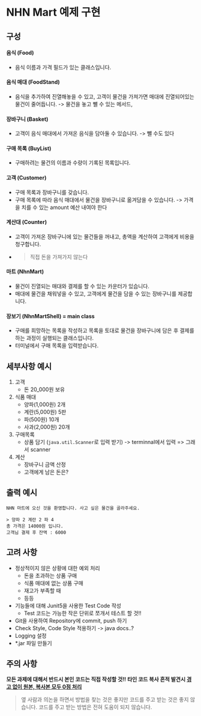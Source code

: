 # NHN Mart 예제 구현

## 구성

#### 음식 (Food)
- 음식 이름과 가격 필드가 있는 클래스입니다.

#### 음식 매대 (FoodStand)
- 음식을 추가하여 진열해놓을 수 있고, 고객이 물건을 가져가면 매대에 진열되어있는 물건이 줄어듭니다. -> 물건을 놓고 뺄 수 있는 메서드, 

#### 장바구니 (Basket)
- 고객이 음식 매대에서 가져온 음식을 담아둘 수 있습니다. -> 뺄 수도 있다

#### 구매 목록 (BuyList)
- 구매하려는 물건의 이름과 수량이 기록된 목록입니다.

#### 고객 (Customer)
- 구매 목록과 장바구니를 갖습니다.
- 구매 목록에 따라 음식 매대에서 물건을 장바구니로 옮겨담을 수 있습니다. -> 가격을 치를 수 있는 amount 예산 내여야 한다

#### 계산대 (Counter)
- 고객이 가져온 장바구니에 있는 물건들을 꺼내고, 총액을 계산하여 고객에게 비용을 청구합니다. 
- > 직접 돈을 가져가지 않는다

#### 마트 (NhnMart)
- 물건이 진열되는 매대와 결제를 할 수 있는 카운터가 있습니다. 
- 매대에 물건을 채워넣을 수 있고, 고객에게 물건을 담을 수 있는 장바구니를 제공합니다.

#### 장보기 (NhnMartShell) = main class
- 구매를 희망하는 목록을 작성하고 목록을 토대로 물건을 장바구니에 담은 후 결제를 하는 과정이 실행되는 클래스입니다.
- 터미널에서 구매 목록을 입력받습니다.

## 세부사항 예시

1. 고객
    - 돈 20_000원 보유
2. 식품 매대
    - 양파(1,000원) 2개
    - 계란(5,000원) 5판
    - 파(500원) 10개
    - 사과(2,000원) 20개
3. 구매목록
    - 상품 담기 (`java.util.Scanner`로 입력 받기)   -> terminnal에서 입력 => 그래서 scanner
4. 계산
    - 장바구니 금액 산정
    - 고객에게 남은 돈은?

## 출력 예시
```console
NHN 마트에 오신 것을 환영합니다. 사고 싶은 물건을 골라주세요.

> 양파 2 계란 2 파 4
총 가격은 14000원 입니다.
고객님 결제 후 잔액 : 6000
```

## 고려 사항
- 정상적이지 않은 상황에 대한 예외 처리
    - 돈을 초과하는 상품 구매
    - 식품 매대에 없는 상품 구매
    - 재고가 부족할 때
    - 등등
- 기능들에 대해 Junit5을 사용한 Test Code 작성
    - Test 코드는 가능한 작은 단위로 쪼개서 테스트 할 것!!
- Git을 사용하여 Repository에 commit, push 하기
- Check Style, Code Style 적용하기  -> java docs..? 
- Logging 설정
- *.jar 파일 만들기

## 주의 사항
**모든 과제에 대해서 반드시 본인 코드는 직접 작성할 것!! 타인 코드 복사 흔적 발견시 <u>경고 없이 원본, 복사본 모두 0점 처리</u>**

> 옆 사람과 의논을 하면서 방법을 찾는 것은 좋지만 코드를 주고 받는 것은 좋지 않습니다. 코드를 주고 받는 방법은 전혀 도움이 되지 않습니다.